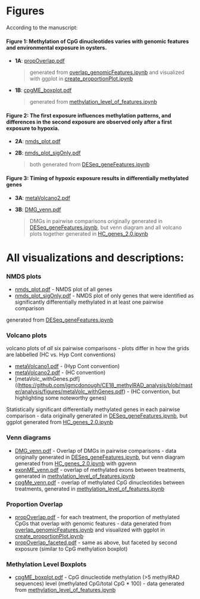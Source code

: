 # Figures

According to the manuscript:

#### **Figure 1**:  Methylation of CpG dinucleotides varies with genomic features and environmental exposure in oysters.
- **1A**: [propOverlap.pdf](https://github.com/jgmcdonough/CE18_methylRAD_analysis/blob/master/analysis/figures/propOverlap.pdf)
    >generated from [overlap_genomicFeatures.ipynb](https://github.com/jgmcdonough/CE18_methylRAD_analysis/blob/master/analysis/genomic_feature_tracks/overlap_genomicFeatures.ipynb) and visualized with ggplot in [create_proportionPlot.ipynb](https://github.com/jgmcdonough/CE18_methylRAD_analysis/blob/master/analysis/genomic_feature_tracks/create_proportionPlot.ipynb)
- **1B**: [cpgME_boxplot.pdf](https://github.com/jgmcdonough/CE18_methylRAD_analysis/blob/master/analysis/figures/cpgMe_boxplot.pdf)
    >generated from [methylation_level_of_features.ipynb](https://github.com/jgmcdonough/CE18_methylRAD_analysis/blob/master/analysis/genomic_feature_tracks/methylation_level/methylation_level_of_features.ipynb) 
    
#### **Figure 2**: The first exposure influences methylation patterns, and differences in the second exposure are observed only after a first exposure to hypoxia.
- **2A**: [nmds_plot.pdf](https://github.com/jgmcdonough/CE18_methylRAD_analysis/blob/master/analysis/figures/nmds_plot.pdf)
- **2B**: [nmds_plot_sigOnly.pdf](https://github.com/jgmcdonough/CE18_methylRAD_analysis/blob/master/analysis/figures/nmds_plot_sigOnly.pdf)
    
    >both generated from [DESeq_geneFeatures.ipynb](https://github.com/jgmcdonough/CE18_methylRAD_analysis/blob/master/analysis/DMGs_analysis/DESeq_geneFeatures.ipynb)
    
#### **Figure 3**: Timing of hypoxic exposure results in differentially methylated genes
- **3A**: [metaVolcano2.pdf](https://github.com/jgmcdonough/CE18_methylRAD_analysis/blob/master/analysis/figures/metaVolcano2.pdf)
- **3B**: [DMG_venn.pdf](https://github.com/jgmcdonough/CE18_methylRAD_analysis/blob/master/analysis/figures/DMG_venn.pdf)
    
    >DMGs in pairwise comparisons originally generated in [DESeq_geneFeatures.ipynb](https://github.com/jgmcdonough/CE18_methylRAD_analysis/blob/master/analysis/DMGs_analysis/DESeq_geneFeatures.ipynb), but venn diagram and all volcano plots together generated in [HC_genes_2.0.ipynb](https://github.com/jgmcdonough/CE18_methylRAD_analysis/blob/master/analysis/DMGs_analysis/HC_genes_2.0.ipynb) 


# All visualizations and descriptions:

### NMDS plots
- [nmds_plot.pdf](https://github.com/jgmcdonough/CE18_methylRAD_analysis/blob/master/analysis/figures/nmds_plot.pdf) - NMDS plot of all genes
- [nmds_plot_sigOnly.pdf](https://github.com/jgmcdonough/CE18_methylRAD_analysis/blob/master/analysis/figures/nmds_plot_sigOnly.pdf) - NMDS plot of only genes that were identified as significantly differentially methylated in at least one pairwise comparison

generated from [DESeq_geneFeatures.ipynb](https://github.com/jgmcdonough/CE18_methylRAD_analysis/blob/master/analysis/DMGs_analysis/DESeq_geneFeatures.ipynb)


### Volcano plots
volcano plots of *all* six pairwise comparisons - plots differ in how the grids are labbelled (HC vs. Hyp Cont conventions)
- [metaVolcano1.pdf](https://github.com/jgmcdonough/CE18_methylRAD_analysis/blob/master/analysis/figures/metaVolcano1.pdf) - (Hyp Cont convention)
- [metaVolcano2.pdf](https://github.com/jgmcdonough/CE18_methylRAD_analysis/blob/master/analysis/figures/metaVolcano2.pdf) - (HC convention)
- [metaVolc_withGenes.pdf]((https://github.com/jgmcdonough/CE18_methylRAD_analysis/blob/master/analysis/figures/metaVolc_withGenes.pdf) - (HC convention, but highlighting some noteworthy genes)

Statistically significant differentially methylated genes in each pairwise comparison - data originally generated in [DESeq_geneFeatures.ipynb](https://github.com/jgmcdonough/CE18_methylRAD_analysis/blob/master/analysis/DMGs_analysis/DESeq_geneFeatures.ipynb), but ggplot generated from [HC_genes_2.0.ipynb](https://github.com/jgmcdonough/CE18_methylRAD_analysis/blob/master/analysis/DMGs_analysis/HC_genes_2.0.ipynb)



### Venn diagrams
- [DMG_venn.pdf](https://github.com/jgmcdonough/CE18_methylRAD_analysis/blob/master/analysis/figures/DMG_venn.pdf) - Overlap of DMGs in pairwise comparisons - data originally generated in [DESeq_geneFeatures.ipynb](https://github.com/jgmcdonough/CE18_methylRAD_analysis/blob/master/analysis/DMGs_analysis/DESeq_geneFeatures.ipynb), but venn diagram generated from [HC_genes_2.0.ipynb](https://github.com/jgmcdonough/CE18_methylRAD_analysis/blob/master/analysis/DMGs_analysis/HC_genes_2.0.ipynb) with ggvenn
- [exonME_venn.pdf](https://github.com/jgmcdonough/CE18_methylRAD_analysis/blob/master/analysis/figures/exonMe_venn.pdf) - overlap of methylated exons between treatments, generated in [methylation_level_of_features.ipynb](https://github.com/jgmcdonough/CE18_methylRAD_analysis/blob/master/analysis/genomic_feature_tracks/methylation_level/methylation_level_of_features.ipynb)
- [cpgMe_venn.pdf](https://github.com/jgmcdonough/CE18_methylRAD_analysis/blob/master/analysis/figures/cpgMe_venn.pdf) - overlap of methylated CpG dinucleotides between treatments, generated in [methylation_level_of_features.ipynb](https://github.com/jgmcdonough/CE18_methylRAD_analysis/blob/master/analysis/genomic_feature_tracks/methylation_level/methylation_level_of_features.ipynb)


### Proportion Overlap
- [propOverlap.pdf](https://github.com/jgmcdonough/CE18_methylRAD_analysis/blob/master/analysis/figures/propOverlap.pdf) - for each treatment, the proportion of methylated CpGs that overlap with genomic features - data generated from [overlap_genomicFeatures.ipynb](https://github.com/jgmcdonough/CE18_methylRAD_analysis/blob/master/analysis/genomic_feature_tracks/overlap_genomicFeatures.ipynb) and visualized with ggplot in [create_proportionPlot.ipynb](https://github.com/jgmcdonough/CE18_methylRAD_analysis/blob/master/analysis/genomic_feature_tracks/create_proportionPlot.ipynb)
- [propOverlap_faceted.pdf](https://github.com/jgmcdonough/CE18_methylRAD_analysis/blob/master/analysis/figures/propOverlap_faceted.pdf) - same as above, but faceted by second exposure (similar to CpG methylation boxplot)

### Methylation Level Boxplots
- [cpgME_boxplot.pdf](https://github.com/jgmcdonough/CE18_methylRAD_analysis/blob/master/analysis/figures/cpgMe_boxplot.pdf) - CpG dinucleotide methylation (>5 methylRAD sequences) level (methylated CpG/total CpG * 100) - data generated from [methylation_level_of_features.ipynb](https://github.com/jgmcdonough/CE18_methylRAD_analysis/blob/master/analysis/genomic_feature_tracks/methylation_level/methylation_level_of_features.ipynb) 
